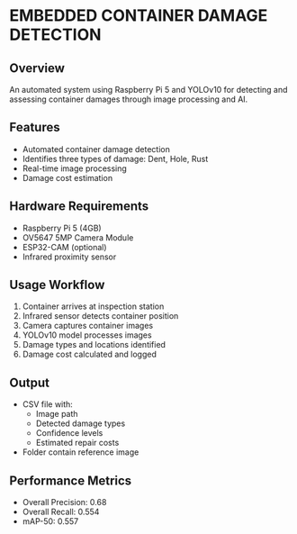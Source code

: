 # EMBEDDED CONTAINER DAMAGE DETECTION

## Overview
An automated system using Raspberry Pi 5 and YOLOv10 for detecting and assessing container damages through image processing and AI.

## Features
- Automated container damage detection
- Identifies three types of damage: Dent, Hole, Rust
- Real-time image processing
- Damage cost estimation

## Hardware Requirements
- Raspberry Pi 5 (4GB)
- OV5647 5MP Camera Module
- ESP32-CAM (optional)
- Infrared proximity sensor

## Usage Workflow
1. Container arrives at inspection station
2. Infrared sensor detects container position
3. Camera captures container images
4. YOLOv10 model processes images
5. Damage types and locations identified
6. Damage cost calculated and logged

## Output
- CSV file with:
  - Image path
  - Detected damage types
  - Confidence levels
  - Estimated repair costs
- Folder contain reference image

## Performance Metrics
- Overall Precision: 0.68
- Overall Recall: 0.554
- mAP-50: 0.557